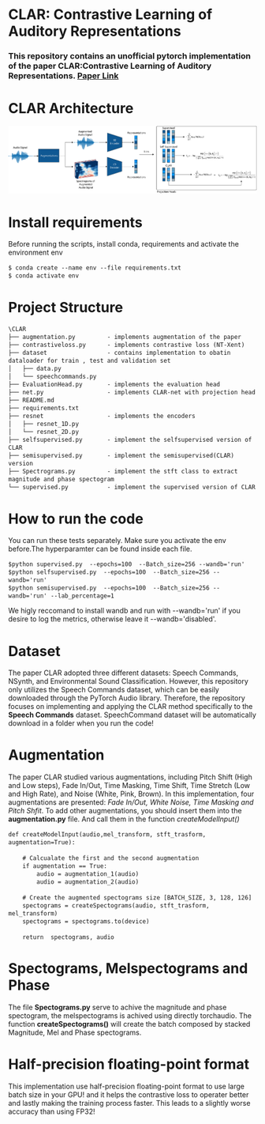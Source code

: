 # CLAR: Contrastive Learning of Auditory Representations

###  This repository contains an unofficial pytorch implementation of the paper CLAR:Contrastive Learning of Auditory Representations. [Paper Link](https://arxiv.org/abs/2010.09542)


# CLAR Architecture
![method](img/methods.png)

# Install requirements
Before running the scripts, install conda, requirements and activate the environment env
```
$ conda create --name env --file requirements.txt
$ conda activate env
```

# Project Structure
```
\CLAR
├── augmentation.py         - implements augmentation of the paper 
├── contrastiveloss.py      - implements contrastive loss (NT-Xent)
├── dataset                 - contains implementation to obatin dataloader for train , test and validation set 
│   ├── data.py             
│   └── speechcommands.py   
├── EvaluationHead.py       - implements the evaluation head 
├── net.py                  - implements CLAR-net with projection head
├── README.md
├── requirements.txt        
├── resnet                  - implements the encoders
│   ├── resnet_1D.py
│   └── resnet_2D.py
├── selfsupervised.py       - implement the selfsupervised version of CLAR
├── semisupervised.py       - implement the semisupervised(CLAR) version
├── Spectrograms.py         - implement the stft class to extract magnitude and phase spectogram
└── supervised.py           - implement the supervised version of CLAR
```


# How to run the code
You can run these tests separately. Make sure you activate the env before.The hyperparamter can be found inside each file.

```
$python supervised.py  --epochs=100  --Batch_size=256 --wandb='run'
$python selfsupervised.py  --epochs=100  --Batch_size=256 --wandb='run'
$python semisupervised.py  --epochs=100  --Batch_size=256 --wandb='run' --lab_percentage=1
```

We higly reccomand to install wandb and run with --wandb='run' if you desire to log the metrics, otherwise leave it --wandb='disabled'.



# Dataset
The paper CLAR adopted three different datasets: Speech Commands, NSynth, and Environmental Sound Classification. However, this repository only utilizes the Speech Commands dataset, which can be easily downloaded through the PyTorch Audio library. Therefore, the repository focuses on implementing and applying the CLAR method specifically to the **Speech Commands** dataset.
SpeechCommand dataset will be automatically download in a folder when you run the code!

# Augmentation
The paper CLAR studied various augmentations, including Pitch Shift (High and Low steps), Fade In/Out, Time Masking, Time Shift, Time Stretch (Low and High Rate), and Noise (White, Pink, Brown). In this implementation, four augmentations are presented: *Fade In/Out, White Noise, Time Masking and Pitch Shfit*. To add other augmentations, you should insert them into the **augmentation.py** file. And call them in the function *createModelInput()*

```
def createModelInput(audio,mel_transform, stft_trasform, augmentation=True):

    # Calcualate the first and the second augmentation
    if augmentation == True:
        audio = augmentation_1(audio)
        audio = augmentation_2(audio)
    
    # Create the augmented spectograms size [BATCH_SIZE, 3, 128, 126]
    spectograms = createSpectograms(audio, stft_trasform, mel_transform)
    spectograms = spectograms.to(device)

    return  spectograms, audio
```

# Spectograms, Melspectograms and Phase
The file **Spectograms.py** serve to achive the magnitude and phase spectogram, the melspectograms is achived using directly torchaudio. The function **createSpectograms()** will create the batch composed by stacked Magnitude, Mel and Phase spectograms.

# Half-precision floating-point format
This implementation use half-precision floating-point format to use large batch size in your GPU! and it helps the contrastive loss to operater better and lastly making the training process faster. This leads to a slightly worse accuracy than using FP32! 




